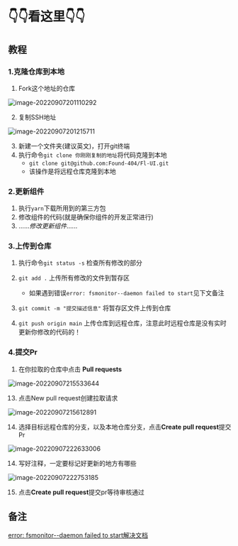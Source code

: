 # 👇👇看这里👇👇

## 教程

### 1.克隆仓库到本地

1. Fork这个地址的仓库

![image-20220907201110292](https://found-img-blog.oss-cn-hangzhou.aliyuncs.com/img/image-20220907201110292.png)

2. 复制SSH地址

![image-20220907201215711](https://found-img-blog.oss-cn-hangzhou.aliyuncs.com/img/image-20220907201215711.png)

3. 新建一个文件夹(建议英文)，打开git终端
4. 执行命令`git clone 你刚刚复制的地址`将代码克隆到本地
   - `git clone git@github.com:Found-404/Fl-UI.git `
   - 该操作是将远程仓库克隆到本地

### 2.更新组件

1. 执行`yarn`下载所用到的第三方包
2. 修改组件的代码(就是确保你组件的开发正常进行)
3. ......*修改更新组件*......

### 3.上传到仓库

1. 执行命令`git status -s`       检查所有修改的部分
2. `git add .`       上传所有修改的文件到暂存区
   - 如果遇到错误`error: fsmonitor--daemon failed to start`见下文备注

3. `git commit -m "提交描述信息"`      将暂存区文件上传到仓库
4. `git push origin main`      上传仓库到远程仓库，注意此时远程仓库是没有实时更新你修改的代码的！

### 4.提交Pr

1. 在你拉取的仓库中点击   **Pull requests**

![image-20220907215533644](https://found-img-blog.oss-cn-hangzhou.aliyuncs.com/img/image-20220907215533644.png)

13. 点击New pull request创建拉取请求

![image-20220907215612891](https://found-img-blog.oss-cn-hangzhou.aliyuncs.com/img/image-20220907215612891.png)

14. 选择目标远程仓库的分支，以及本地仓库分支，点击**Create pull request**提交Pr

![image-20220907222633006](https://found-img-blog.oss-cn-hangzhou.aliyuncs.com/img/image-20220907222633006.png)

14. 写好注释，一定要标记好更新的地方有哪些

![image-20220907222753185](https://found-img-blog.oss-cn-hangzhou.aliyuncs.com/img/image-20220907222753185.png)

15. 点击**Create pull request**提交pr等待审核通过

## 备注

[error: fsmonitor--daemon failed to start解决文档](https://blog.csdn.net/weixin_45944993/article/details/121462547)

